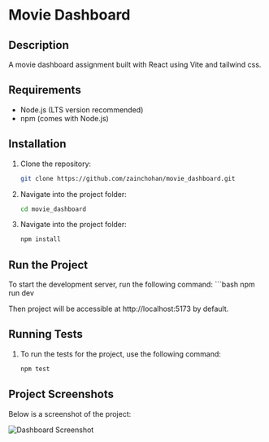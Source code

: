 # Movie Dashboard

## Description
A movie dashboard assignment built with React using Vite and tailwind css.

## Requirements
- Node.js (LTS version recommended)
- npm (comes with Node.js)

## Installation

1. Clone the repository:
   ```bash
   git clone https://github.com/zainchohan/movie_dashboard.git

2. Navigate into the project folder:
    ```bash
   cd movie_dashboard

3. Navigate into the project folder:
    ```bash
   npm install

## Run the Project

To start the development server, run the following command:
    ```bash
   npm run dev

Then project will be accessible at http://localhost:5173 by default.

## Running Tests

1. To run the tests for the project, use the following command:
    ```bash
   npm test

## Project Screenshots

Below is a screenshot of the project:

![Dashboard Screenshot](screenshot.png)
